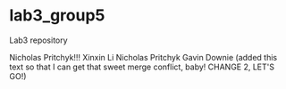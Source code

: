 # lab3_group5
Lab3 repository

Nicholas Pritchyk!!!
Xinxin Li
Nicholas Pritchyk
Gavin Downie (added this text so that I can get that sweet merge conflict, baby! CHANGE 2, LET'S GO!)
